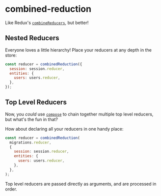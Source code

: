 # combined-reduction

Like Redux's [`combineReducers`](http://redux.js.org/docs/api/combineReducers.html), but better!


## Nested Reducers

Everyone loves a little hierarchy!  Place your reducers at any depth in the store:

```js
const reducer = combinedReduction({
  session: session.reducer,
  entities: {
    users: users.reducer,
  },
});
```


## Top Level Reducers

Now, you _could_ use [`compose`](http://redux.js.org/docs/api/compose.html) to chain together multiple top level reducers, but what's the fun in that?

How about declaring all your reducers in one handy place:

```js
const reducer = combinedReduction(
  migrations.reducer,
  {
    session: session.reducer,
    entities: {
      users: users.reducer,
    },
  },
);
```

Top level reducers are passed directly as arguments, and are processed in order.
